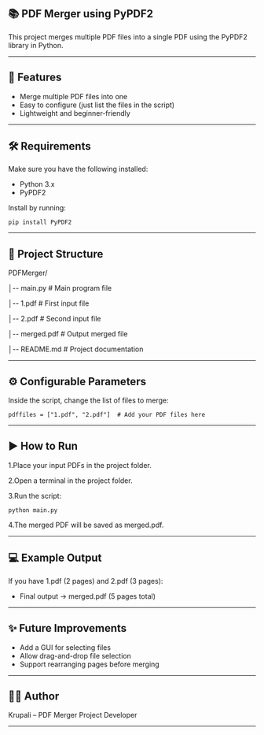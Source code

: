 
## 📚 PDF Merger using PyPDF2

This project merges multiple PDF files into a single PDF using the PyPDF2 library in Python.

---

## 🚀 Features

- Merge multiple PDF files into one
- Easy to configure (just list the files in the script)
- Lightweight and beginner-friendly

---
## 🛠️ Requirements

Make sure you have the following installed:

- Python 3.x
- PyPDF2

Install by running:

    pip install PyPDF2

---
## 📂 Project Structure

PDFMerger/

│-- main.py     # Main program file

│-- 1.pdf             # First input file

│-- 2.pdf             # Second input file

│-- merged.pdf        # Output merged file

│-- README.md         # Project documentation


---
## ⚙️ Configurable Parameters

Inside the script, change the list of files to merge:

    pdffiles = ["1.pdf", "2.pdf"]  # Add your PDF files here


---
## ▶️ How to Run

1.Place your input PDFs in the project folder.

2.Open a terminal in the project folder.

3.Run the script:

    python main.py

4.The merged PDF will be saved as merged.pdf.

---
## 💻 Example Output

If you have 1.pdf (2 pages) and 2.pdf (3 pages):

- Final output → merged.pdf (5 pages total)


---
## ✨ Future Improvements

- Add a GUI for selecting files
- Allow drag-and-drop file selection
- Support rearranging pages before merging

---
## 👩‍💻 Author

Krupali – PDF Merger Project Developer

---
